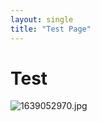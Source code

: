 ```yaml
---
layout: single
title: "Test Page"
---
```


# Test



![1639052970.jpg](E:\GitHub\Blog\nicecool57.github.io\images\494401b7c4bd72b01f6917b66ad8576097ffc2fb.jpg)
